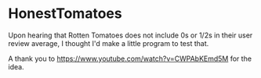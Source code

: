 # HonestTomatoes
Upon hearing that Rotten Tomatoes does not include 0s or 1/2s in their user review average, I thought I'd make a little program to test that.

A thank you to https://www.youtube.com/watch?v=CWPAbKEmd5M for the idea.
